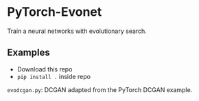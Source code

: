 PyTorch-Evonet
==============
Train a neural networks with evolutionary search.

Examples
--------

 * Download this repo
 * `pip install .` inside repo

`evodcgan.py`: DCGAN adapted from the PyTorch DCGAN example.
